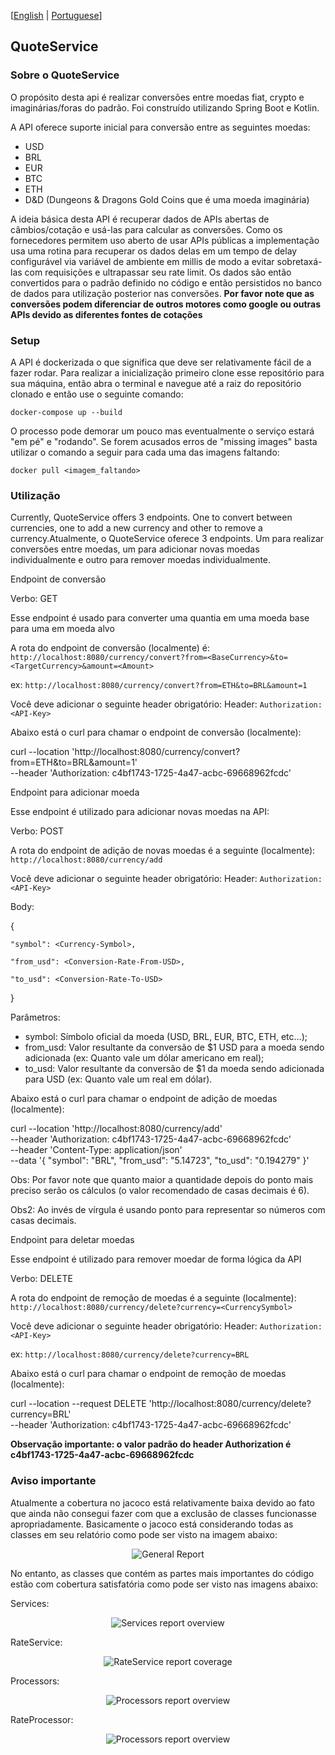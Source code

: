 [[English](README.md) | [Portuguese](README.pt.md)]

<h2>QuoteService</h2>

<h3>Sobre o QuoteService</h3>

O propósito desta api é realizar conversões entre moedas fiat, crypto e imaginárias/foras do padrão. Foi
construído utilizando Spring Boot e Kotlin.

A API oferece suporte inicial para conversão entre as seguintes moedas:

- USD
- BRL
- EUR
- BTC
- ETH
- D&D (Dungeons & Dragons Gold Coins que é uma moeda imaginária)

A ideia básica desta API é recuperar dados de APIs abertas de câmbios/cotação e usá-las para calcular as conversões.
Como os fornecedores permitem uso aberto de usar APIs públicas a implementação usa uma rotina para recuperar os dados
delas em um tempo de delay configurável via variável de ambiente em millis de modo a evitar sobretaxá-las com
requisições e ultrapassar seu rate limit. Os dados são então convertidos para o padrão definido no código e então
persistidos no banco de dados para utilização posterior nas conversões. **Por favor note que as conversões podem
diferenciar de outros motores como google ou outras APIs devido as diferentes fontes de cotações**

<h3>Setup</h3>

A API é dockerizada o que significa que deve ser relativamente fácil de a fazer rodar.
Para realizar a inicialização primeiro clone esse repositório para sua máquina, então abra o terminal e navegue até a
raiz do repositório clonado e então use o seguinte comando:

``` docker-compose up --build ```

O processo pode demorar um pouco mas eventualmente o serviço estará "em pé" e "rodando". Se forem acusados erros de
"missing images" basta utilizar o comando a seguir para cada uma das imagens faltando:

``` docker pull <imagem_faltando> ```

<h3>Utilização</h3>

Currently, QuoteService offers 3 endpoints. One to convert between currencies, one to add a new currency and other to
remove a currency.Atualmente, o QuoteService oferece 3 endpoints. Um para realizar conversões entre moedas, um para
adicionar novas moedas individualmente e outro para remover moedas individualmente.

</h2>Endpoint de conversão</h2>

Verbo: GET

Esse endpoint é usado para converter uma quantia em uma moeda base para uma em moeda alvo

A rota do endpoint de conversão (localmente) é:
``` http://localhost:8080/currency/convert?from=<BaseCurrency>&to=<TargetCurrency>&amount=<Amount> ```

ex: ``` http://localhost:8080/currency/convert?from=ETH&to=BRL&amount=1 ```

Você deve adicionar o seguinte header obrigatório: Header: ``` Authorization: <API-Key> ```

Abaixo está o curl para chamar o endpoint de conversão (localmente):

curl --location 'http://localhost:8080/currency/convert?from=ETH&to=BRL&amount=1' \
--header 'Authorization: c4bf1743-1725-4a47-acbc-69668962fcdc'

</h2>Endpoint para adicionar moeda</h2>

Esse endpoint é utilizado para adicionar novas moedas na API:

Verbo: POST

A rota do endpoint de adição de novas moedas é a seguinte (localmente):
``` http://localhost:8080/currency/add ```

Você deve adicionar o seguinte header obrigatório: Header: ``` Authorization: <API-Key> ```

Body:

{

    "symbol": <Currency-Symbol>,

    "from_usd": <Conversion-Rate-From-USD>,

    "to_usd": <Conversion-Rate-To-USD>

}

Parâmetros:
- symbol: Símbolo oficial da moeda (USD, BRL, EUR, BTC, ETH, etc...);
- from_usd: Valor resultante da conversão de $1 USD para a moeda sendo adicionada
(ex: Quanto vale um dólar americano em real);
- to_usd: Valor resultante da conversão de $1 da moeda sendo adicionada para USD (ex: Quanto vale um real em dólar).


Abaixo está o curl para chamar o endpoint de adição de moedas (localmente):

curl --location 'http://localhost:8080/currency/add' \
--header 'Authorization: c4bf1743-1725-4a47-acbc-69668962fcdc' \
--header 'Content-Type: application/json' \
--data '{
"symbol": "BRL",
"from_usd": "5.14723",
"to_usd": "0.194279"
}'

Obs: Por favor note que quanto maior a quantidade depois do ponto mais preciso serão os cálculos
(o valor recomendado de casas decimais é 6).

Obs2: Ao invés de vírgula é usando ponto para representar so números com casas decimais.

</h2>Endpoint para deletar moedas</h2>

Esse endpoint é utilizado para remover moedar de forma lógica da API

Verbo: DELETE

A rota do endpoint de remoção de moedas é a seguinte (localmente):
``` http://localhost:8080/currency/delete?currency=<CurrencySymbol> ```

Você deve adicionar o seguinte header obrigatório: Header: ``` Authorization: <API-Key> ```

ex: ``` http://localhost:8080/currency/delete?currency=BRL ```

Abaixo está o curl para chamar o endpoint de remoção de moedas (localmente):

curl --location --request DELETE 'http://localhost:8080/currency/delete?currency=BRL' \
--header 'Authorization: c4bf1743-1725-4a47-acbc-69668962fcdc'

**Observação importante: o valor padrão do header Authorization é c4bf1743-1725-4a47-acbc-69668962fcdc**

<h3>Aviso importante</h3>

Atualmente a cobertura no jacoco está relativamente baixa devido ao fato que ainda não consegui fazer com que a
exclusão de classes funcionasse apropriadamente. Basicamente o jacoco está considerando todas as classes em seu
relatório como pode ser visto na imagem abaixo:


<p align="center">
  <img src="jacoco-report.jpg" alt="General Report" />
</p>

No entanto, as classes que contém as partes mais importantes do código estão com cobertura satisfatória como pode ser
visto nas imagens abaixo:

Services:

<p align="center">
  <img src="jacoco-report-services-overview.jpg" alt="Services report overview" />
</p>

RateService:

<p align="center">
  <img src="jacoco-report-rate-service-overview.jpg" alt="RateService report coverage" />
</p>

Processors:

<p align="center">
  <img src="jacoco-report-processors-overview.jpg" alt="Processors report overview" />
</p>

RateProcessor:

<p align="center">
  <img src="jacoco-report-rate-processor-overview.jpg" alt="Processors report overview" />
</p>